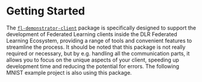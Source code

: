 # Getting Started

The [`fl-demonstrator-client`][1] package is specifically designed to support the development of Federated Learning clients inside the DLR Federated
Learning Ecosystem, providing a range of tools and convenient features to streamline the process.
It should be noted that this package is not really required or necessary, but by e.g. handling all the communication
parts, it allows you to focus on the unique aspects of your client, speeding up development time and reducing the
potential for errors.
The following MNIST example project is also using this package.

[1]: https://github.com/DLR-KI/fl-demonstrator-client
